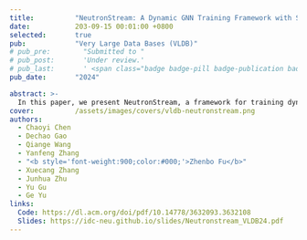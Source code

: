 ```yaml
---
title:          "NeutronStream: A Dynamic GNN Training Framework with Sliding Window for Graph Streams"
date:           203-09-15 00:01:00 +0800
selected:       true
pub:            "Very Large Data Bases (VLDB)"
# pub_pre:        "Submitted to "
# pub_post:       'Under review.'
# pub_last:       ' <span class="badge badge-pill badge-publication badge-success">Spotlight</span>'
pub_date:       "2024"

abstract: >-
  In this paper, we present NeutronStream, a framework for training dynamic GNN models. NeutronStream abstracts the input dynamic graph into a chronologically updated stream of events and processes the stream with an optimized sliding window to incrementally capture the spatial-temporal dependencies of events. Furthermore, NeutronStream provides a parallel execution engine to tackle the sequential event processing challenge to achieve high performance. NeutronStream also integrates a built-in graph storage structure that supports dynamic updates and provides a set of easy-to-use APIs that allow users to express their dynamic GNNs. 
cover:          /assets/images/covers/vldb-neutronstream.png
authors:
  - Chaoyi Chen
  - Dechao Gao
  - Qiange Wang
  - Yanfeng Zhang
  - "<b style='font-weight:900;color:#000;'>Zhenbo Fu</b>"
  - Xuecang Zhang
  - Junhua Zhu
  - Yu Gu
  - Ge Yu
links:
  Code: https://dl.acm.org/doi/pdf/10.14778/3632093.3632108
  Slides: https://idc-neu.github.io/slides/Neutronstream_VLDB24.pdf
---
```

